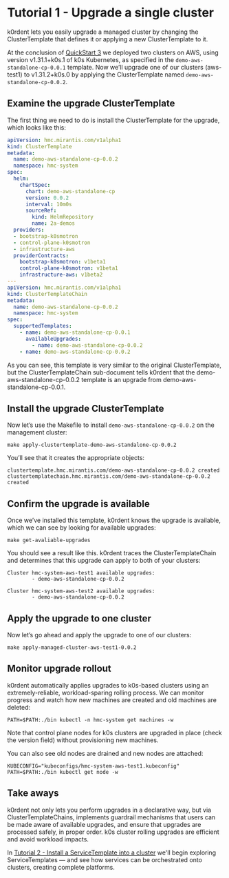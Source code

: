 # Tutorial 1 - Upgrade a single cluster

k0rdent lets you easily upgrade a managed cluster by changing the ClusterTemplate that defines it or applying a new ClusterTemplate to it.

At the conclusion of [QuickStart 3](quickstart_3_deploy_managed_cluster_aws.md) we deployed two clusters on AWS, using version v1.31.1+k0s.1 of k0s Kubernetes, as specified in the `demo-aws-standalone-cp-0.0.1` template. Now we’ll upgrade one of our clusters (aws-test1) to v1.31.2+k0s.0 by applying the ClusterTemplate named `demo-aws-standalone-cp-0.0.2`.

## Examine the upgrade ClusterTemplate

The first thing we need to do is install the ClusterTemplate for the upgrade, which looks like this:

```yaml
apiVersion: hmc.mirantis.com/v1alpha1
kind: ClusterTemplate
metadata:
  name: demo-aws-standalone-cp-0.0.2
  namespace: hmc-system
spec:
  helm:
    chartSpec:
      chart: demo-aws-standalone-cp
      version: 0.0.2
      interval: 10m0s
      sourceRef:
        kind: HelmRepository
        name: 2a-demos
  providers:
  - bootstrap-k0smotron
  - control-plane-k0smotron
  - infrastructure-aws
  providerContracts:
    bootstrap-k0smotron: v1beta1
    control-plane-k0smotron: v1beta1
    infrastructure-aws: v1beta2
---
apiVersion: hmc.mirantis.com/v1alpha1
kind: ClusterTemplateChain
metadata:
  name: demo-aws-standalone-cp-0.0.2
  namespace: hmc-system
spec:
  supportedTemplates:
    - name: demo-aws-standalone-cp-0.0.1
      availableUpgrades:
        - name: demo-aws-standalone-cp-0.0.2
    - name: demo-aws-standalone-cp-0.0.2
```

As you can see, this template is very similar to the original ClusterTemplate, but the ClusterTemplateChain sub-document tells k0rdent that the demo-aws-standalone-cp-0.0.2 template is an upgrade from demo-aws-standalone-cp-0.0.1.

## Install the upgrade ClusterTemplate

Now let’s use the Makefile to install `demo-aws-standalone-cp-0.0.2` on the management cluster:

```shell
make apply-clustertemplate-demo-aws-standalone-cp-0.0.2
```

You’ll see that it creates the appropriate objects:

```shell
clustertemplate.hmc.mirantis.com/demo-aws-standalone-cp-0.0.2 created
clustertemplatechain.hmc.mirantis.com/demo-aws-standalone-cp-0.0.2 created
```

## Confirm the upgrade is available

Once we’ve installed this template, k0rdent knows the upgrade is available, which we can see by looking for available upgrades:

```shell
make get-avaliable-upgrades
```

You should see a result like this. k0rdent traces the ClusterTemplateChain and determines that this upgrade can apply to both of your clusters:

```shell
Cluster hmc-system-aws-test1 available upgrades:
        - demo-aws-standalone-cp-0.0.2

Cluster hmc-system-aws-test2 available upgrades:
        - demo-aws-standalone-cp-0.0.2
```

## Apply the upgrade to one cluster

Now let’s go ahead and apply the upgrade to one of our clusters:

```shell
make apply-managed-cluster-aws-test1-0.0.2
```

## Monitor upgrade rollout

k0rdent automatically applies upgrades to k0s-based clusters using an extremely-reliable, workload-sparing rolling process. We can monitor progress and watch how new machines are created and old machines are deleted:

```shell
PATH=$PATH:./bin kubectl -n hmc-system get machines -w
```

Note that control plane nodes for k0s clusters are upgraded in place (check the version field) without provisioning new machines.

You can also see old nodes are drained and new nodes are attached:

```shell
KUBECONFIG="kubeconfigs/hmc-system-aws-test1.kubeconfig" PATH=$PATH:./bin kubectl get node -w
```

## Take aways

k0rdent not only lets you perform upgrades in a declarative way, but via ClusterTemplateChains, implements guardrail mechanisms that users can be made aware of available upgrades, and ensure that upgrades are processed safely, in proper order. k0s cluster rolling upgrades are efficient and avoid workload impacts.

In [Tutorial 2 - Install a ServiceTemplate into a cluster](tutorial_2_install_service_template_into_single_cluster.md) we'll begin exploring ServiceTemplates &mdash; and see how services can be orchestrated onto clusters, creating complete platforms.
